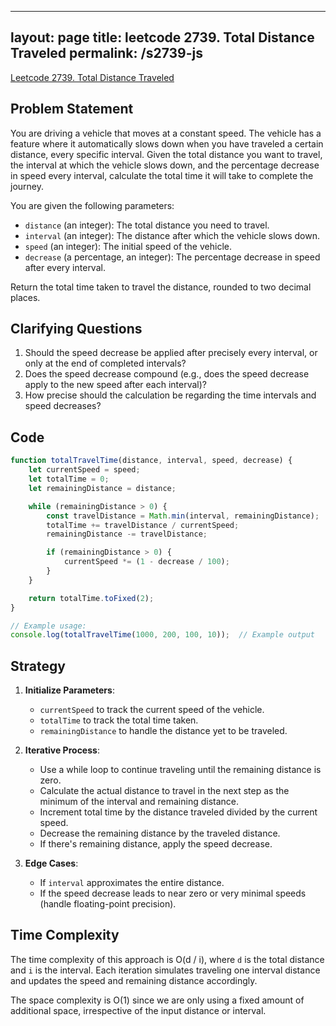 
---
layout: page
title: leetcode 2739. Total Distance Traveled
permalink: /s2739-js
---
[Leetcode 2739. Total Distance Traveled](https://algoadvance.github.io/algoadvance/l2739)
## Problem Statement

You are driving a vehicle that moves at a constant speed. The vehicle has a feature where it automatically slows down when you have traveled a certain distance, every specific interval. Given the total distance you want to travel, the interval at which the vehicle slows down, and the percentage decrease in speed every interval, calculate the total time it will take to complete the journey. 

You are given the following parameters:
- `distance` (an integer): The total distance you need to travel.
- `interval` (an integer): The distance after which the vehicle slows down.
- `speed` (an integer): The initial speed of the vehicle.
- `decrease` (a percentage, an integer): The percentage decrease in speed after every interval.

Return the total time taken to travel the distance, rounded to two decimal places.

## Clarifying Questions
1. Should the speed decrease be applied after precisely every interval, or only at the end of completed intervals?
2. Does the speed decrease compound (e.g., does the speed decrease apply to the new speed after each interval)?
3. How precise should the calculation be regarding the time intervals and speed decreases?

## Code

```javascript
function totalTravelTime(distance, interval, speed, decrease) {
    let currentSpeed = speed;
    let totalTime = 0;
    let remainingDistance = distance;

    while (remainingDistance > 0) {
        const travelDistance = Math.min(interval, remainingDistance);
        totalTime += travelDistance / currentSpeed;
        remainingDistance -= travelDistance;

        if (remainingDistance > 0) {
            currentSpeed *= (1 - decrease / 100);
        }
    }

    return totalTime.toFixed(2);
}

// Example usage:
console.log(totalTravelTime(1000, 200, 100, 10));  // Example output
```

## Strategy
1. **Initialize Parameters**:
   - `currentSpeed` to track the current speed of the vehicle.
   - `totalTime` to track the total time taken.
   - `remainingDistance` to handle the distance yet to be traveled.
   
2. **Iterative Process**:
   - Use a while loop to continue traveling until the remaining distance is zero.
   - Calculate the actual distance to travel in the next step as the minimum of the interval and remaining distance.
   - Increment total time by the distance traveled divided by the current speed.
   - Decrease the remaining distance by the traveled distance.
   - If there's remaining distance, apply the speed decrease.

3. **Edge Cases**:
   - If `interval` approximates the entire distance.
   - If the speed decrease leads to near zero or very minimal speeds (handle floating-point precision).

## Time Complexity

The time complexity of this approach is O(d / i), where `d` is the total distance and `i` is the interval. Each iteration simulates traveling one interval distance and updates the speed and remaining distance accordingly.

The space complexity is O(1) since we are only using a fixed amount of additional space, irrespective of the input distance or interval.